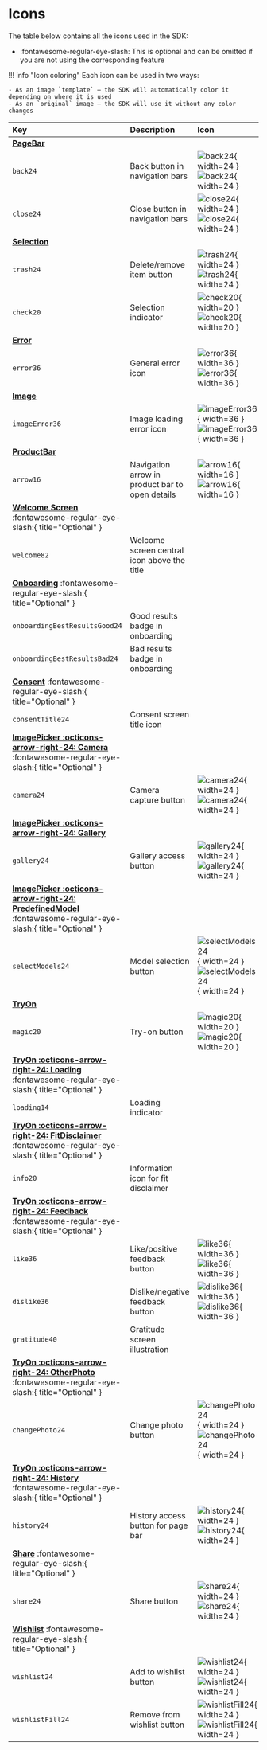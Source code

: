 # Icons

The table below contains all the icons used in the SDK:

- :fontawesome-regular-eye-slash: This is optional and can be omitted if you are not using the corresponding feature

!!! info "Icon coloring"
    Each icon can be used in two ways:

    - As an image `template` — the SDK will automatically color it depending on where it is used
    - As an `original` image — the SDK will use it without any color changes

| Key | Description | Icon |
| :-- | :---------- | :--- |
| [**PageBar**](#pagebar) | |
| `back24` | Back button in navigation bars | ![back24](../../media/icons/back24.png#only-light){ width=24 } ![back24](../../media/icons/on-dark/back24.png#only-dark){ width=24 } |
| `close24` | Close button in navigation bars | ![close24](../../media/icons/close24.png#only-light){ width=24 } ![close24](../../media/icons/on-dark/close24.png#only-dark){ width=24 } |
| [**Selection**](#selection) | |
| `trash24` | Delete/remove item button | ![trash24](../../media/icons/trash24.png#only-light){ width=24 } ![trash24](../../media/icons/on-dark/trash24.png#only-dark){ width=24 } |
| `check20` | Selection indicator | ![check20](../../media/icons/check20.png#only-light){ width=20 } ![check20](../../media/icons/on-dark/check20.png#only-dark){ width=20 } |
| [**Error**](#error) | |
| `error36` | General error icon | ![error36](../../media/icons/error36.png#only-light){ width=36 } ![error36](../../media/icons/on-dark/error36.png#only-dark){ width=36 } |
| [**Image**](#image) | |
| `imageError36` | Image loading error icon | ![imageError36](../../media/icons/imageError36.png#only-light){ width=36 } ![imageError36](../../media/icons/on-dark/imageError36.png#only-dark){ width=36 } |
| [**ProductBar**](#productbar) | |
| `arrow16` | Navigation arrow in product bar to open details | ![arrow16](../../media/icons/arrow16.png#only-light){ width=16 } ![arrow16](../../media/icons/on-dark/arrow16.png#only-dark){ width=16 } |
| [**Welcome Screen**](#welcome-screen) :fontawesome-regular-eye-slash:{ title="Optional" } | |
| `welcome82` | Welcome screen central icon above the title |  |
| [**Onboarding**](#onboarding) :fontawesome-regular-eye-slash:{ title="Optional" } | |
| `onboardingBestResultsGood24` | Good results badge in onboarding |  |
| `onboardingBestResultsBad24` | Bad results badge in onboarding |  |
| [**Consent**](#consent) :fontawesome-regular-eye-slash:{ title="Optional" } | |
| `consentTitle24` | Consent screen title icon |  |
| [**ImagePicker :octicons-arrow-right-24: Camera**](#imagepickercamera) :fontawesome-regular-eye-slash:{ title="Optional" } | |
| `camera24` | Camera capture button | ![camera24](../../media/icons/camera24.png#only-light){ width=24 } ![camera24](../../media/icons/on-dark/camera24.png#only-dark){ width=24 } |
| [**ImagePicker :octicons-arrow-right-24: Gallery**](#imagepickergallery) | |
| `gallery24` | Gallery access button | ![gallery24](../../media/icons/gallery24.png#only-light){ width=24 } ![gallery24](../../media/icons/on-dark/gallery24.png#only-dark){ width=24 } |
| [**ImagePicker :octicons-arrow-right-24: PredefinedModel**](#imagepickerpredefinedmodel) :fontawesome-regular-eye-slash:{ title="Optional" } | |
| `selectModels24` | Model selection button | ![selectModels24](../../media/icons/selectModels24.png#only-light){ width=24 } ![selectModels24](../../media/icons/on-dark/selectModels24.png#only-dark){ width=24 } |
| [**TryOn**](#tryon) | |
| `magic20` | Try-on button | ![magic20](../../media/icons/magic20.png#only-light){ width=20 } ![magic20](../../media/icons/on-dark/magic20.png#only-dark){ width=20 } |
| [**TryOn :octicons-arrow-right-24: Loading**](#tryonloading) :fontawesome-regular-eye-slash:{ title="Optional" } | |
| `loading14` | Loading indicator |  |
| [**TryOn :octicons-arrow-right-24: FitDisclaimer**](#tryonfitdisclaimer) :fontawesome-regular-eye-slash:{ title="Optional" } | |
| `info20` | Information icon for fit disclaimer |  |
| [**TryOn :octicons-arrow-right-24: Feedback**](#tryonfeedback) :fontawesome-regular-eye-slash:{ title="Optional" } | |
| `like36` | Like/positive feedback button | ![like36](../../media/icons/like36.png#only-light){ width=36 } ![like36](../../media/icons/on-dark/like36.png#only-dark){ width=36 } |
| `dislike36` | Dislike/negative feedback button | ![dislike36](../../media/icons/dislike36.png#only-light){ width=36 } ![dislike36](../../media/icons/on-dark/dislike36.png#only-dark){ width=36 } |
| `gratitude40` | Gratitude screen illustration |  |
| [**TryOn :octicons-arrow-right-24: OtherPhoto**](#tryonotherphoto) :fontawesome-regular-eye-slash:{ title="Optional" } | |
| `changePhoto24` | Change photo button | ![changePhoto24](../../media/icons/changePhoto24.png#only-light){ width=24 } ![changePhoto24](../../media/icons/on-dark/changePhoto24.png#only-dark){ width=24 } |
| [**TryOn :octicons-arrow-right-24: History**](#tryonhistory) :fontawesome-regular-eye-slash:{ title="Optional" } | |
| `history24` | History access button for page bar | ![history24](../../media/icons/history24.png#only-light){ width=24 } ![history24](../../media/icons/on-dark/history24.png#only-dark){ width=24 } |
| [**Share**](#share) :fontawesome-regular-eye-slash:{ title="Optional" } | |
| `share24` | Share button | ![share24](../../media/icons/share24.png#only-light){ width=24 } ![share24](../../media/icons/on-dark/share24.png#only-dark){ width=24 } |
| [**Wishlist**](#wishlist) :fontawesome-regular-eye-slash:{ title="Optional" } | |
| `wishlist24` | Add to wishlist button | ![wishlist24](../../media/icons/wishlist24.png#only-light){ width=24 } ![wishlist24](../../media/icons/on-dark/wishlist24.png#only-dark){ width=24 } |
| `wishlistFill24` | Remove from wishlist button | ![wishlistFill24](../../media/icons/wishlistFill24.png#only-light){ width=24 } ![wishlistFill24](../../media/icons/on-dark/wishlistFill24.png#only-dark){ width=24 } |
